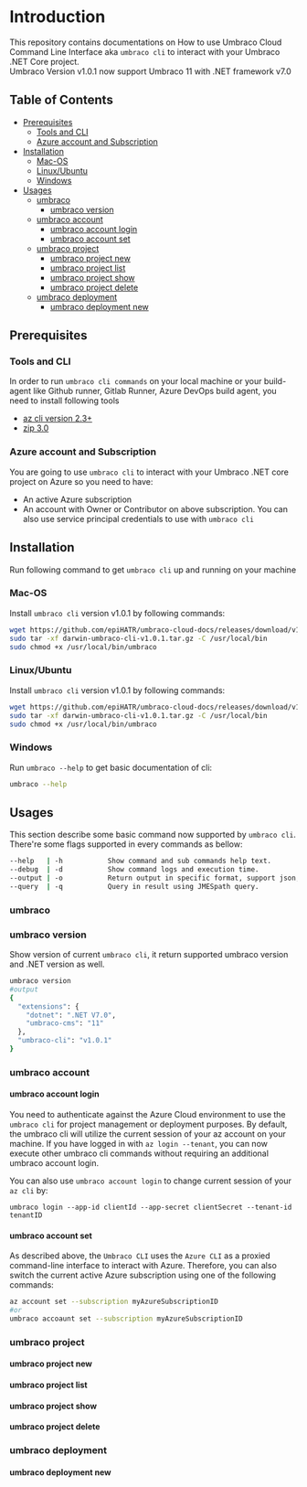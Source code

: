 # Introduction
This repository contains documentations on How to use Umbraco Cloud Command Line Interface aka ```umbraco cli``` to interact with your Umbraco .NET Core project. <br/>
Umbraco Version v1.0.1 now support Umbraco 11 with .NET framework v7.0

## Table of Contents
- [Prerequisites](#prerequisites)
  - [Tools and CLI](#tools-and-cli)
  - [Azure account and Subscription](#azure-account-and-subscription)
- [Installation](#installation)
  - [Mac-OS](#mac-os)
  - [Linux/Ubuntu](#linuxubuntu)
  - [Windows](#windows)
- [Usages](#usages)
  - [umbraco](#umbraco)
    - [umbraco version](#umbraco-version)
  - [umbraco account](#umbraco-account)
    - [umbraco account login](#umbraco-account-login)
    - [umbraco account set](#umbraco-account-set)
  - [umbraco project](#umbraco-project)
    - [umbraco project new](#umbraco-project-new)
    - [umbraco project list](#umbraco-project-list)
    - [umbraco project show](#umbraco-project-show)
    - [umbraco project delete](#umbraco-project-delete)
  - [umbraco deployment](#umbraco-deployment)
    - [umbraco deployment new](#umbraco-deployment-new)

## Prerequisites
### Tools and CLI
In order to run ```umbraco cli commands``` on your local machine or your build-agent like Github runner, Gitlab Runner, Azure DevOps build agent, you need to install following tools
- [az cli version 2.3+](https://learn.microsoft.com/en-us/cli/azure/install-azure-cli)
- [zip 3.0](https://stackoverflow.com/questions/18180060/how-to-zip-a-file-using-cmd-line)

### Azure account and Subscription
You are going to use ```umbraco cli``` to interact with your Umbraco .NET core project on Azure so you need to have:
- An active Azure subscription
- An account with Owner or Contributor on above subscription. You can also use service principal credentials to use with ```umbraco cli```

## Installation
Run following command to get ```umbraco cli``` up and running on your machine
### Mac-OS
Install ```umbraco cli``` version v1.0.1 by following commands:
```bash
wget https://github.com/epiHATR/umbraco-cloud-docs/releases/download/v1.0.1/darwin-umbraco-cli-v1.0.1.tar.gz
sudo tar -xf darwin-umbraco-cli-v1.0.1.tar.gz -C /usr/local/bin
sudo chmod +x /usr/local/bin/umbraco
```
### Linux/Ubuntu
Install ```umbraco cli``` version v1.0.1 by following commands:
```bash
wget https://github.com/epiHATR/umbraco-cloud-docs/releases/download/v1.0.1/linux-umbraco-cli-v1.0.1.tar.gz
sudo tar -xf darwin-umbraco-cli-v1.0.1.tar.gz -C /usr/local/bin
sudo chmod +x /usr/local/bin/umbraco
```
### Windows

Run ```umbraco --help``` to get basic documentation of cli:
```bash
umbraco --help
```

## Usages
This section describe some basic command now supported by ```umbraco cli```. There're some flags supported in every commands as bellow:
```bash
--help   | -h           Show command and sub commands help text.
--debug  | -d           Show command logs and execution time.
--output | -o           Return output in specific format, support json, table, yaml, tsv.
--query  | -q           Query in result using JMESpath query.
```

### umbraco
### umbraco version
Show version of current ```umbraco cli```, it return supported umbraco version and .NET version as well.
```bash
umbraco version
#output
{
  "extensions": {
    "dotnet": ".NET V7.0",
    "umbraco-cms": "11"
  },
  "umbraco-cli": "v1.0.1"
}
```
### umbraco account
#### umbraco account login
You need to authenticate against the Azure Cloud environment to use the ```umbraco cli``` for project management or deployment purposes.
By default, the umbraco cli will utilize the current session of your az account on your machine. If you have logged in with ```az login --tenant```, you can now execute other umbraco cli commands without requiring an additional umbraco account login.

You can also use ```umbraco account login``` to change current session of your ```az cli``` by:
```
umbraco login --app-id clientId --app-secret clientSecret --tenant-id tenantID
```

#### umbraco account set
As described above, the ```Umbraco CLI``` uses the ```Azure CLI``` as a proxied command-line interface to interact with Azure. Therefore, you can also switch the current active Azure subscription using one of the following commands:
```bash
az account set --subscription myAzureSubscriptionID
#or
umbraco accoaunt set --subscription myAzureSubscriptionID
```

### umbraco project
#### umbraco project new
#### umbraco project list
#### umbraco project show
#### umbraco project delete

### umbraco deployment
#### umbraco deployment new